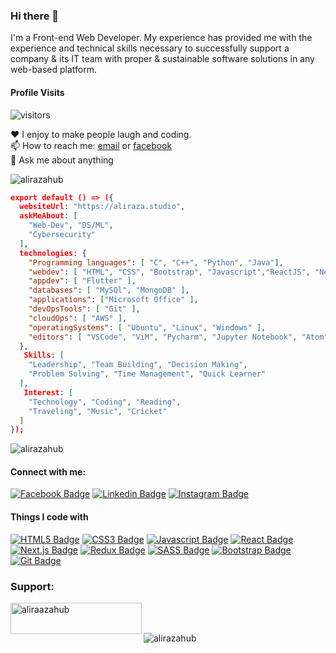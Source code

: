 ### Hi there 👋

I'm a Front-end Web Developer. My experience has provided me with the experience and technical skills necessary to successfully support a company & its IT team with proper & sustainable software solutions in any web-based platform.


#### Profile Visits

![visitors](https://visitor-badge.glitch.me/badge?page_id=alirazahub)


♥️ I enjoy to make people laugh and coding. <br/>
📫 How to reach me: [email](aliraza.ar7785@gmail.com) or [facebook](https://www.facebook.com/profile.php?id=100007359797384) <br/>
💬 Ask me about anything <br/>


<p><img align="center" src="https://github-readme-stats.vercel.app/api/top-langs?username=alirazahub&show_icons=true&locale=en&layout=compact" alt="alirazahub" /></p>

```json
export default () => ({
  websiteUrl: "https://aliraza.studio",
  askMeAbout: [
    "Web-Dev", "DS/ML",
    "Cybersecurity"
  ],
  technologies: {
    "Programming languages": [ "C", "C++", "Python", "Java"],
    "webdev": [ "HTML", "CSS", "Bootstrap", "Javascript","ReactJS", "NextJS", "Material-UI" ],
    "appdev": [ "Flutter" ],
    "databases": [ "MySQl", "MongoDB" ],
    "applications": ["Microsoft Office" ],
    "devOpsTools": [ "Git" ],
    "cloudOps": [ "AWS" ],
    "operatingSystems": [ "Ubuntu", "Linux", "Windows" ],
    "editors": [ "VSCode", "ViM", "Pycharm", "Jupyter Notebook", "Atom", "Notepad++" ]
  },
   Skills: [
    "Leadership", "Team Building", "Decision Making",
    "Problem Solving", "Time Management", "Quick Learner" 
  ],
   Interest: [
    "Technology", "Coding", "Reading",
    "Traveling", "Music", "Cricket" 
  ]
});

```
<img align="center" src="https://github-readme-stats.vercel.app/api?username=alirazahub&show_icons=true&locale=en" alt="alirazahub" /></p>

#### Connect with me:

[![Facebook Badge](https://img.shields.io/badge/Facebook-1877F2?style=for-the-badge&logo=facebook&logoColor=white)](https://www.facebook.com/profile.php?id=100007359797384) [![Linkedin Badge](https://img.shields.io/badge/LinkedIn-0077B5?style=for-the-badge&logo=linkedin&logoColor=white)](https://www.linkedin.com/in/ali-raza-45baa1201/) [![Instagram Badge](https://img.shields.io/badge/Instagram-E4405F?style=for-the-badge&logo=instagram&logoColor=white)](https://instagram.com/00_aliraza)


#### Things I code with

[![HTML5 Badge](https://img.shields.io/badge/HTML5-E34F26?style=for-the-badge&logo=html5&logoColor=white)](#)  [![CSS3 Badge](https://img.shields.io/badge/CSS3-1572B6?style=for-the-badge&logo=css3&logoColor=white)](#) [![Javascript Badge](https://img.shields.io/badge/-Javascript-F0DB4F?style=for-the-badge&labelColor=black&logo=javascript&logoColor=F0DB4F)](#)  [![React Badge](https://img.shields.io/badge/-React-61DBFB?style=for-the-badge&labelColor=black&logo=react&logoColor=61DBFB)](#) [![Next.js Badge](https://img.shields.io/badge/next.js-000000?style=for-the-badge&logo=nextdotjs&logoColor=white)](#) [![Redux Badge](https://img.shields.io/badge/Redux-593D88?style=for-the-badge&logo=redux&logoColor=white)](#)  [![SASS Badge](https://img.shields.io/badge/Sass-CC6699?style=for-the-badge&logo=sass&logoColor=white)](#)  [![Bootstrap Badge](https://img.shields.io/badge/Bootstrap-563D7C?style=for-the-badge&logo=bootstrap&logoColor=white)](#)  [![Git Badge](https://img.shields.io/badge/Git-F05032?style=for-the-badge&logo=git&logoColor=white)](#)




<h3 align="left">Support:</h3>
<p><a href="https://www.buymeacoffee.com/aliraazahub"> <img align="left" src="https://cdn.buymeacoffee.com/buttons/v2/default-yellow.png" height="50" width="210" alt="aliraazahub" /></a></p><br><br>




<p><img align="center" src="https://github-readme-streak-stats.herokuapp.com/?user=alirazahub&" alt="alirazahub" /></p>
